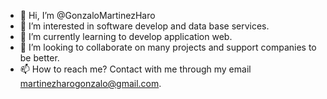 - 👋 Hi, I’m @GonzaloMartinezHaro
- 👀 I’m interested in software develop and data base services.
- 🌱 I’m currently learning to develop application web.
- 💞️ I’m looking to collaborate on many projects and support companies to be better.
- 📫 How to reach me? Contact with me through my email martinezharogonzalo@gmail.com.

